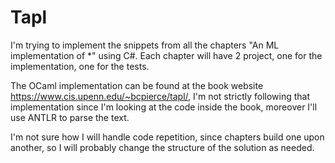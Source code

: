 # Tapl
I'm trying to implement the snippets from all the chapters "An ML implementation of *" using C#. Each chapter will have 2 project, one for the implementation, one for the tests. 

The OCaml implementation can be found at the book website https://www.cis.upenn.edu/~bcpierce/tapl/, I'm not strictly following that implementation since I'm looking at the code inside the book, moreover I'll use ANTLR to parse the text.

I'm not sure how I will handle code repetition, since chapters build one upon another, so I will probably change the structure of the solution as needed.

